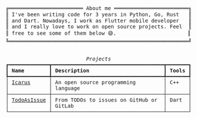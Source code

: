 <pre style="font-family:Menlo,'DejaVu Sans Mono',consolas,'Courier New',monospace">╔════════════════════════ About me ════════════════════════╗ 🤓 <a href="https://drive.google.com/drive/folders/1HEgd8xXOdbcE1ve6Uhzkxa3vlJ06AfjY?usp=share_link">Hícaro Dânrlley</a>                     
║ I&#x27;ve been writing code for 3 years in Python, Go, Rust   ║ ├── 🇧🇷 Brazilian                       
║ and Dart. Nowadays, I work as Flutter mobile developer   ║ ├── 😉 19 years-old                    
║ and I really love to work on open source projects. Feel  ║ ├── 🔧 Back-end developer              
║ free to see some of them below 😄.                       ║ ├── 📚 Computer Science student at <a href="https://ufal.br/">UFAL</a>
╚══════════════════════════════════════════════════════════╝ └── 📇 Contact:                        
                                                                 ├── ✉️: <a href="mailto:hdanrlley1@gmail.com">hdanrlley1@gmail.com</a>        
                                                                 └── LinkedIn️: <a href="https://www.linkedin.com/in/hicaromiguel/">hicaromiguel</a>         
<span style="font-style: italic">                          Projects                          </span>
┏━━━━━━━━━━━━━┳━━━━━━━━━━━━━━━━━━━━━━━━━━━━━━━━━━━━┳━━━━━━━┓
┃<span style="font-weight: bold"> Name        </span>┃<span style="font-weight: bold"> Description                        </span>┃<span style="font-weight: bold"> Tools </span>┃
┡━━━━━━━━━━━━━╇━━━━━━━━━━━━━━━━━━━━━━━━━━━━━━━━━━━━╇━━━━━━━┩
│ <a href="https://github.com/IcarusLang/Icarus">Icarus</a>      │ An open source programming         │ C++   │
│             │ language                           │       │
├─────────────┼────────────────────────────────────┼───────┤
│ <a href="https://github.com/HicaroD/TodoAsIssue">TodoAsIssue</a> │ From TODOs to issues on GitHub or  │ Dart  │
│             │ GitLab                             │       │
└─────────────┴────────────────────────────────────┴───────┘
</pre>